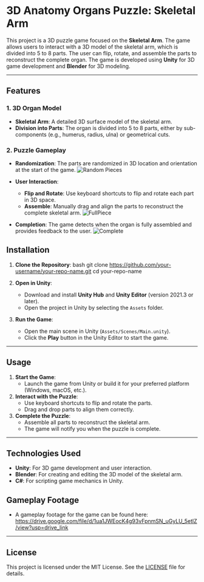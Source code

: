 # 3D Anatomy Organs Puzzle: Skeletal Arm

This project is a 3D puzzle game focused on the **Skeletal Arm**. The game allows users to interact with a 3D model of the skeletal arm, which is divided into 5 to 8 parts. The user can flip, rotate, and assemble the parts to reconstruct the complete organ. The game is developed using **Unity** for 3D game development and **Blender** for 3D modeling.

---

## Features

### 1. **3D Organ Model**
- **Skeletal Arm**: A detailed 3D surface model of the skeletal arm.
- **Division into Parts**: The organ is divided into 5 to 8 parts, either by sub-components (e.g., humerus, radius, ulna) or geometrical cuts.
  
### 2. **Puzzle Gameplay**
- **Randomization**: The parts are randomized in 3D location and orientation at the start of the game.
  ![Random Pieces](https://github.com/user-attachments/assets/0faf9dd6-f9a6-47b7-afdf-4f4bb9886664)

- **User Interaction**:
  - **Flip and Rotate**: Use keyboard shortcuts to flip and rotate each part in 3D space.
  - **Assemble**: Manually drag and align the parts to reconstruct the complete skeletal arm.
    ![FullPiece](https://github.com/user-attachments/assets/97a706fa-b0d8-40e6-9d41-1204697b65dc)

- **Completion**: The game detects when the organ is fully assembled and provides feedback to the user.
  ![Complete](https://github.com/user-attachments/assets/573bfc9e-54a5-4716-866d-68f7a034e817)

## Installation

1. **Clone the Repository**:
   bash
   git clone https://github.com/your-username/your-repo-name.git
   cd your-repo-name
   

2. **Open in Unity**:
   - Download and install **Unity Hub** and **Unity Editor** (version 2021.3 or later).
   - Open the project in Unity by selecting the `Assets` folder.

3. **Run the Game**:
   - Open the main scene in Unity (`Assets/Scenes/Main.unity`).
   - Click the **Play** button in the Unity Editor to start the game.

---

## Usage

1. **Start the Game**:
   - Launch the game from Unity or build it for your preferred platform (Windows, macOS, etc.).
2. **Interact with the Puzzle**:
   - Use keyboard shortcuts to flip and rotate the parts.
   - Drag and drop parts to align them correctly.
3. **Complete the Puzzle**:
   - Assemble all parts to reconstruct the skeletal arm.
   - The game will notify you when the puzzle is complete.

---

## Technologies Used
- **Unity**: For 3D game development and user interaction.
- **Blender**: For creating and editing the 3D model of the skeletal arm.
- **C#**: For scripting game mechanics in Unity.

## Gameplay Footage
- A gameplay footage for the game can be found here: https://drive.google.com/file/d/1ua1JWEocK4g93vFpnmSN_uGyLU_5etlZ/view?usp=drive_link

---
## License
This project is licensed under the MIT License. See the [LICENSE](LICENSE) file for details.

